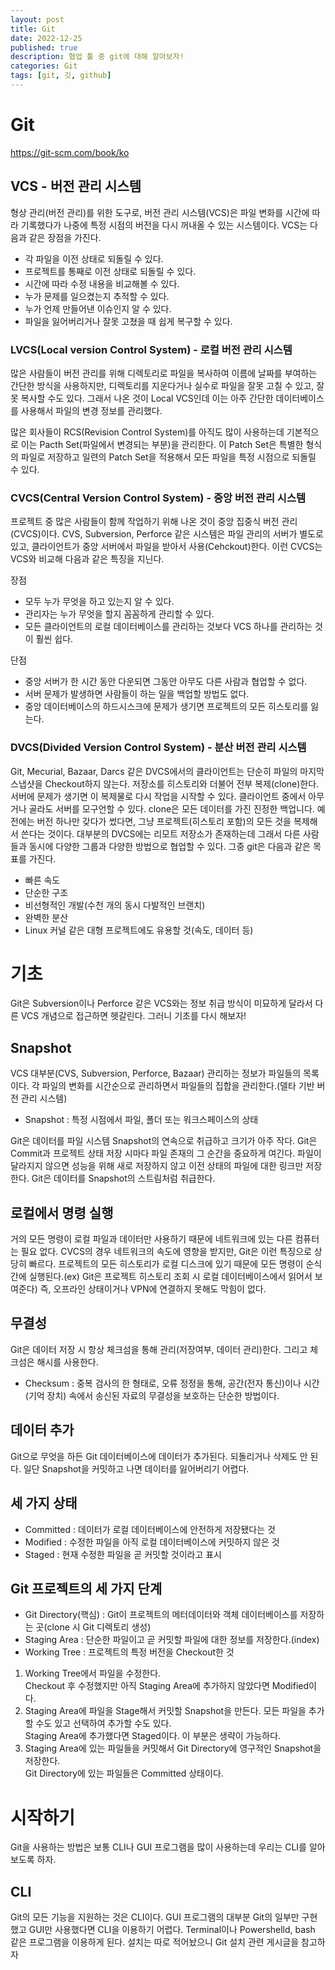 ```yaml
---
layout: post
title: Git
date: 2022-12-25
published: true
description: 협업 툴 중 git에 대해 알아보자!
categories: Git
tags: [git, 깃, github]
---
```

# Git
https://git-scm.com/book/ko
## VCS - 버전 관리 시스템
형상 관리(버전 관리)를 위한 도구로, 버전 관리 시스템(VCS)은 파일 변화를 시간에 따라 기록했다가 나중에 특정 시점의 버전을 다시 꺼내올 수 있는 시스템이다. VCS는 다음과 같은 장점을 가진다.  

- 각 파일을 이전 상태로 되돌릴 수 있다.
- 프로젝트를 통째로 이전 상태로 되돌릴 수 있다.
- 시간에 따라 수정 내용을 비교해볼 수 있다.
- 누가 문제를 일으켰는지 추적할 수 있다.
- 누가 언제 만들어낸 이슈인지 알 수 있다.
- 파일을 잃어버리거나 잘못 고쳤을 때 쉽게 복구할 수 있다.

### LVCS(Local version Control System) - 로컬 버전 관리 시스템
많은 사람들이 버전 관리를 위해 디렉토리로 파일을 복사하여 이름에 날짜를 부여하는 간단한 방식을 사용하지만, 디렉토리를 지운다거나 실수로 파일을 잘못 고칠 수 있고, 잘못 복사할 수도 있다. 그래서 나온 것이 Local VCS인데 이는 아주 간단한 데이터베이스를 사용해서 파일의 변경 정보를 관리했다.  

많은 회사들이 RCS(Revision Control System)를 아직도 많이 사용하는데 기본적으로 이는 Pacth Set(파일에서 변경되는 부분)을 관리한다. 이 Patch Set은 특별한 형식의 파일로 저장하고 일련의 Patch Set을 적용해서 모든 파일을 특정 시점으로 되돌릴 수 있다.  

### CVCS(Central Version Control System) - 중앙 버전 관리 시스템
프로젝트 중 많은 사람들이 함께 작업하기 위해 나온 것이 중앙 집중식 버전 관리(CVCS)이다. CVS, Subversion, Perforce 같은 시스템은 파일 관리의 서버가 별도로 있고, 클라이언트가 중앙 서버에서 파일을 받아서 사용(Cehckout)한다. 이런 CVCS는 VCS와 비교해 다음과 같은 특징을 지닌다.

장점  
- 모두 누가 무엇을 하고 있는지 알 수 있다.
- 관리자는 누가 무엇을 할지 꼼꼼하게 관리할 수 있다.
- 모든 클라이언트의 로컬 데이터베이스를 관리하는 것보다 VCS 하나를 관리하는 것이 훨씬 쉽다.

단점  
- 중앙 서버가 한 시간 동안 다운되면 그동안 아무도 다른 사람과 협업할 수 없다.
- 서버 문제가 발생하면 사람들이 하는 일을 백업할 방법도 없다.
- 중앙 데이터베이스의 하드시스크에 문제가 생기면 프로젝트의 모든 히스토리를 잃는다.

### DVCS(Divided Version Control System) - 분산 버전 관리 시스템
Git, Mecurial, Bazaar, Darcs 같은 DVCS에서의 클라이언트는 단순히 파일의 마지막 스냅샷을 Checkout하지 않는다. 저장소를 히스토리와 더불어 전부 복제(clone)한다. 서버에 문제가 생기면 이 복제물로 다시 작업을 시작할 수 있다. 클라이언트 중에서 아무거나 골라도 서버를 모구언할 수 있다. clone은 모든 데이터를 가진 진정한 백업니다. 예전에는 버전 하나만 갖다가 썼다면, 그냥 프로젝트(히스토리 포함)의 모든 것을 복제해서 쓴다는 것이다. 대부분의 DVCS에는 리모트 저장소가 존재하는데 그래서 다른 사람들과 동시에 다양한 그룹과 다양한 방법으로 협업할 수 있다. 그중 git은 다음과 같은 목표를 가진다.
- 빠른 속도
- 단순한 구조
- 비선형적인 개발(수천 개의 동시 다발적인 브랜치)
- 완벽한 분산
- Linux 커널 같은 대형 프로젝트에도 유용할 것(속도, 데이터 등)

# 기초
Git은 Subversion이나 Perforce 같은 VCS와는 정보 취급 방식이 미묘하게 달라서 다른 VCS 개념으로 접근하면 헷갈린다. 그러니 기초를 다시 해보자!
## Snapshot
VCS 대부분(CVS, Subversion, Perforce, Bazaar) 관리하는 정보가 파일들의 목록이다. 각 파일의 변화를 시간순으로 관리하면서 파일들의 집합을 관리한다.(델타 기반 버전 관리 시스템)  
- Snapshot : 특정 시점에서 파일, 폴더 또는 워크스페이스의 상태

Git은 데이터를 파일 시스템 Snapshot의 연속으로 취급하고 크기가 아주 작다. Git은 Commit과 프로젝트 상태 저장 시마다 파일 존재의 그 순간을 중요하게 여긴다. 파일이 달라지지 않으면 성능을 위해 새로 저장하지 않고 이전 상태의 파일에 대한 링크만 저장한다. Git은 데이터를 Snapshot의 스트림처럼 취급한다.
## 로컬에서 명령 실행
거의 모든 명령이 로컬 파일과 데이터만 사용하기 때문에 네트워크에 있는 다른 컴퓨터는 필요 없다. CVCS의 경우 네트워크의 속도에 영향을 받지만, Git은 이런 특징으로 상당히 빠르다. 프로젝트의 모든 히스토리가 로컬 디스크에 있기 때문에 모든 명령이 순식간에 실행된다.(ex) Git은 프로젝트 히스토리 조회 시 로컬 데이터베이스에서 읽어서 보여준다) 즉, 오프라인 상태이거나 VPN에 연결하지 못해도 막힘이 없다.
## 무결성
Git은 데이터 저장 시 항상 체크섬을 통해 관리(저장여부, 데이터 관리)한다. 그리고 체크섬은 해시를 사용한다.
- Checksum : 중복 검사의 한 형태로, 오류 정정을 통해, 공간(전자 통신)이나 시간(기억 장치) 속에서 송신된 자료의 무결성을 보호하는 단순한 방법이다.
## 데이터 추가
Git으로 무엇을 하든 Git 데이터베이스에 데이터가 추가된다. 되돌리거나 삭제도 안 된다. 일단 Snapshot을 커밋하고 나면 데이터를 잃어버리기 어렵다.
## 세 가지 상태
- Committed : 데이터가 로컬 데이터베이스에 안전하게 저장됐다는 것
- Modified : 수정한 파일을 아직 로컬 데이터베이스에 커밋하지 않은 것
- Staged : 현재 수정한 파일을 곧 커밋할 것이라고 표시  
## Git 프로젝트의 세 가지 단계
- Git Directory(핵심) : Git이 프로젝트의 메터데이터와 객체 데이터베이스를 저장하는 곳(clone 시 Git 디렉토리 생성)
- Staging Area : 단순한 파일이고 곧 커밋할 파일에 대한 정보를 저장한다.(index)
- Working Tree : 프로젝트의 특정 버전을 Checkout한 것

1. Working Tree에서 파일을 수정한다.  
Checkout 후 수정했지만 아직 Staging Area에 추가하지 않았다면 Modified이다.
2. Staging Area에 파일을 Stage해서 커밋할 Snapshot을 만든다. 모든 파일을 추가할 수도 있고 선택하여 추가할 수도 있다.  
Staging Area에 추가했다면 Staged이다. 이 부분은 생략이 가능하다.
3. Staging Area에 있는 파일들을 커밋해서 Git Directory에 영구적인 Snapshot을 저장한다.  
Git Directory에 있는 파일들은 Committed 상태이다.

# 시작하기
Git을 사용하는 방법은 보통 CLI나 GUI 프로그램을 많이 사용하는데 우리는 CLI를 알아보도록 하자.
## CLI
Git의 모든 기능을 지원하는 것은 CLI이다. GUI 프로그램의 대부분 Git의 일부만 구현했고 GUI만 사용했다면 CLI을 이용하기 어렵다. Terminal이나 Powershelld, bash 같은 프로그램을 이용하게 된다. 설치는 따로 적어놨으니 Git 설치 관련 게시글을 참고하자
